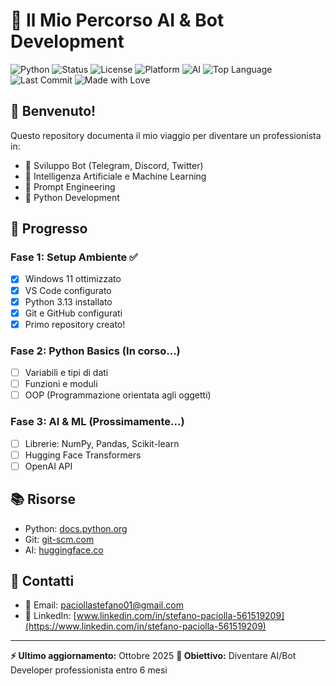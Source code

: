 # 🚀 Il Mio Percorso AI & Bot Development

![Python](https://img.shields.io/badge/Python-3.13-blue)
![Status](https://img.shields.io/badge/Status-Learning-yellow)
![License](https://img.shields.io/badge/License-MIT-green)
![Platform](https://img.shields.io/badge/Platform-Windows%2011-0078D6)
![AI](https://img.shields.io/badge/Focus-AI%20%26%20Bots-orange)
![Top Language](https://img.shields.io/github/languages/top/paciollastefano01-beep/ai-learning-journey)
![Last Commit](https://img.shields.io/github/last-commit/paciollastefano01-beep/ai-learning-journey)
![Made with Love](https://img.shields.io/badge/Made%20with-❤️-red)

## 👋 Benvenuto!

Questo repository documenta il mio viaggio per diventare un professionista in:

- 🤖 Sviluppo Bot (Telegram, Discord, Twitter)
- 🧠 Intelligenza Artificiale e Machine Learning
- 💬 Prompt Engineering
- 🐍 Python Development

## 📅 Progresso

### Fase 1: Setup Ambiente ✅

- [x] Windows 11 ottimizzato
- [x] VS Code configurato
- [x] Python 3.13 installato
- [x] Git e GitHub configurati
- [x] Primo repository creato!

### Fase 2: Python Basics (In corso...)

- [ ] Variabili e tipi di dati
- [ ] Funzioni e moduli
- [ ] OOP (Programmazione orientata agli oggetti)

### Fase 3: AI & ML (Prossimamente...)

- [ ] Librerie: NumPy, Pandas, Scikit-learn
- [ ] Hugging Face Transformers
- [ ] OpenAI API

## 📚 Risorse

- Python: [docs.python.org](https://docs.python.org/)
- Git: [git-scm.com](https://git-scm.com/)
- AI: [huggingface.co](https://huggingface.co/)

## 📧 Contatti

- 📧 Email: [paciollastefano01@gmail.com](mailto:paciollastefano01@gmail.com)
- 💼 LinkedIn: [www.linkedin.com/in/stefano-paciolla-561519209](https://www.linkedin.com/in/stefano-paciolla-561519209)

---

**⚡ Ultimo aggiornamento:** Ottobre 2025
**🎯 Obiettivo:** Diventare AI/Bot Developer professionista entro 6 mesi
